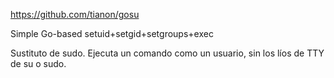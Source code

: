 https://github.com/tianon/gosu

Simple Go-based setuid+setgid+setgroups+exec

Sustituto de sudo.
Ejecuta un comando como un usuario, sin los líos de TTY de su o sudo.
